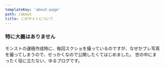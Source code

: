 ```yaml
---
templateKey: 'about-page'
path: /about
title: このサイトについて
---
```

### 特に大義はありません
モンストの運極作成時に、毎回スクショを撮っているのですが、なぜかブレ写真を撮ってしまうので、せっかくなので公開したくてはじめました。
世の中にまったく役に立たない、ゆるブログです。